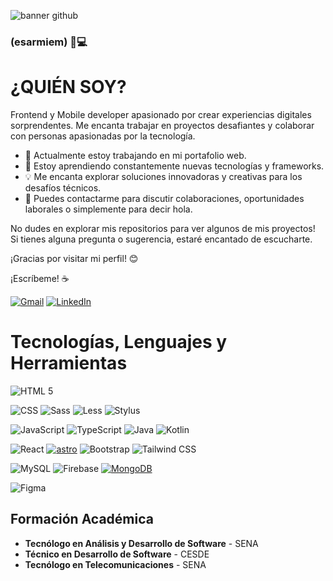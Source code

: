 ![banner github](https://github.com/esarmiem/esarmiem/assets/114357859/fd6dd234-6322-418c-89c2-b7523ccc0dc8)

### (esarmiem) 👋💻
# **¿QUIÉN SOY?**
Frontend y Mobile developer apasionado por crear experiencias digitales sorprendentes. Me encanta trabajar en proyectos desafiantes y colaborar con personas apasionadas por la tecnología.

- 🔭 Actualmente estoy trabajando en mi portafolio web.
- 🌱 Estoy aprendiendo constantemente nuevas tecnologías y frameworks.
- 💡 Me encanta explorar soluciones innovadoras y creativas para los desafíos técnicos.
- 💬 Puedes contactarme para discutir colaboraciones, oportunidades laborales o simplemente para decir hola.

No dudes en explorar mis repositorios para ver algunos de mis proyectos! Si tienes alguna pregunta o sugerencia, estaré encantado de escucharte.

¡Gracias por visitar mi perfil! 😊


¡Escríbeme! ☕

[![Gmail](https://img.shields.io/badge/Gmail-Elder_Sarmiento-EA4335?style=for-the-badge&logo=gmail&logoColor=white&labelColor=101010)](mailto:eldersarmiento1@gmail.com)
[![LinkedIn](https://img.shields.io/badge/LinkedIn-Elder_Sarmiento-0077B5?style=for-the-badge&logo=linkedin&logoColor=white&labelColor=101010)](https://www.linkedin.com/in/elder-sarmiento)


# Tecnologías, Lenguajes y Herramientas


  ![HTML 5](https://img.shields.io/badge/html5-E34F26?style=for-the-badge&logo=html5&logoColor=white&labelColor=E34F26)


  ![CSS](https://img.shields.io/badge/css-1572B6?style=for-the-badge&logo=css3&logoColor=white&labelColor=1572B6)
  ![Sass](https://img.shields.io/badge/sass-CC6699?style=for-the-badge&logo=sass&logoColor=white&labelColor=CC6699)
  ![Less](https://img.shields.io/badge/less-1D365D?style=for-the-badge&logo=less&logoColor=white&labelColor=1D365D)
  ![Stylus](https://img.shields.io/badge/stylus-%23ff6347.svg?style=for-the-badge&logo=stylus&logoColor=white)


  ![JavaScript](https://img.shields.io/badge/javascript-F7DF1E?style=for-the-badge&logo=javascript&logoColor=black&labelColor=F7DF1E)
  ![TypeScript](https://img.shields.io/badge/typescript-007ACC?style=for-the-badge&logo=typescript&logoColor=white&labelColor=007ACC)
  ![Java](https://img.shields.io/badge/java-%23ED8B00.svg?style=for-the-badge&logo=openjdk&logoColor=white)
  ![Kotlin](https://img.shields.io/badge/kotlin-0095D5?style=for-the-badge&logo=kotlin&logoColor=white&labelColor=0095D5)


  ![React](https://img.shields.io/badge/react-61DAFB?style=for-the-badge&logo=react&logoColor=black&labelColor=61DAFB)
  <a href='https://astro.build/' target="_blank"><img alt='astro' src='https://img.shields.io/badge/Astro-100000?style=for-the-badge&logo=astro&logoColor=white&labelColor=1ECD54&color=1ECD54'/></a>
  ![Bootstrap](https://img.shields.io/badge/bootstrap-7952B3?style=for-the-badge&logo=bootstrap&logoColor=white&labelColor=7952B3)
  ![Tailwind CSS](https://img.shields.io/badge/tailwind%20css-38B2AC?style=for-the-badge&logo=tailwind-css&logoColor=white&labelColor=38B2AC)


  ![MySQL](https://img.shields.io/badge/mysql-4479A1?style=for-the-badge&logo=mysql&logoColor=white&labelColor=4479A1)
  ![Firebase](https://img.shields.io/badge/firebase-FFCA28?style=for-the-badge&logo=firebase&logoColor=black&labelColor=FFCA28)
  [![MongoDB](https://img.shields.io/badge/MongoDB-47A248?style=for-the-badge&logo=mongodb&logoColor=white&labelColor=47A248)]()


  ![Figma](https://img.shields.io/badge/figma-F24E1E?style=for-the-badge&logo=figma&logoColor=white&labelColor=F24E1E)


## **Formación Académica**
- **Tecnólogo en Análisis y Desarrollo de Software** - SENA
- **Técnico en Desarrollo de Software** - CESDE
- **Tecnólogo en Telecomunicaciones** - SENA
